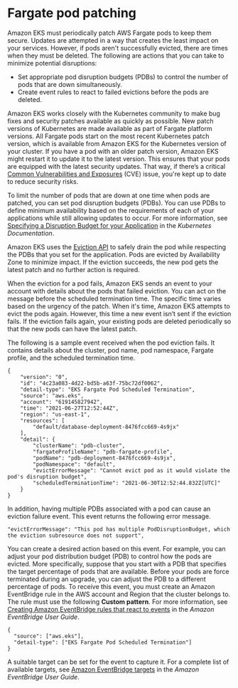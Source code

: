 # Fargate pod patching<a name="fargate-pod-patching"></a>

Amazon EKS must periodically patch AWS Fargate pods to keep them secure\. Updates are attempted in a way that creates the least impact on your services\. However, if pods aren't successfully evicted, there are times when they must be deleted\. The following are actions that you can take to minimize potential disruptions:
+ Set appropriate pod disruption budgets \(PDBs\) to control the number of pods that are down simultaneously\.
+ Create event rules to react to failed evictions before the pods are deleted\.

Amazon EKS works closely with the Kubernetes community to make bug fixes and security patches available as quickly as possible\. New patch versions of Kubernetes are made available as part of Fargate platform versions\. All Fargate pods start on the most recent Kubernetes patch version, which is available from Amazon EKS for the Kubernetes version of your cluster\. If you have a pod with an older patch version, Amazon EKS might restart it to update it to the latest version\. This ensures that your pods are equipped with the latest security updates\. That way, if there’s a critical [Common Vulnerabilities and Exposures](https://cve.mitre.org/) \(CVE\) issue, you're kept up to date to reduce security risks\.

To limit the number of pods that are down at one time when pods are patched, you can set pod disruption budgets \(PDBs\)\. You can use PDBs to define minimum availability based on the requirements of each of your applications while still allowing updates to occur\. For more information, see [Specifying a Disruption Budget for your Application](https://kubernetes.io/docs/tasks/run-application/configure-pdb/) in the *Kubernetes Documentation*\.

Amazon EKS uses the [Eviction API](https://kubernetes.io/docs/tasks/administer-cluster/safely-drain-node/#eviction-api) to safely drain the pod while respecting the PDBs that you set for the application\. Pods are evicted by Availability Zone to minimize impact\. If the eviction succeeds, the new pod gets the latest patch and no further action is required\.

When the eviction for a pod fails, Amazon EKS sends an event to your account with details about the pods that failed eviction\. You can act on the message before the scheduled termination time\. The specific time varies based on the urgency of the patch\. When it's time, Amazon EKS attempts to evict the pods again\. However, this time a new event isn’t sent if the eviction fails\. If the eviction fails again, your existing pods are deleted periodically so that the new pods can have the latest patch\.

The following is a sample event received when the pod eviction fails\. It contains details about the cluster, pod name, pod namespace, Fargate profile, and the scheduled termination time\.

```
{
    "version": "0",
    "id": "4c23a083-4d22-bd5b-a63f-75bc72df0062",
    "detail-type": "EKS Fargate Pod Scheduled Termination",
    "source": "aws.eks",
    "account": "619145827942",
    "time": "2021-06-27T12:52:44Z",
    "region": "us-east-1",
    "resources": [
        "default/database-deployment-8476fcc669-4s9jx"
    ],
    "detail": {
        "clusterName": "pdb-cluster",
        "fargateProfileName": "pdb-fargate-profile",
        "podName": "pdb-deployment-8476fcc669-4s9jx",
        "podNamespace": "default",
        "evictErrorMessage": "Cannot evict pod as it would violate the pod's disruption budget",
        "scheduledTerminationTime": "2021-06-30T12:52:44.832Z[UTC]"
    }
}
```

In addition, having multiple PDBs associated with a pod can cause an eviction failure event\. This event returns the following error message\.

```
"evictErrorMessage": "This pod has multiple PodDisruptionBudget, which the eviction subresource does not support",
```

You can create a desired action based on this event\. For example, you can adjust your pod distribution budget \(PDB\) to control how the pods are evicted\. More specifically, suppose that you start with a PDB that specifies the target percentage of pods that are available\. Before your pods are force terminated during an upgrade, you can adjust the PDB to a different percentage of pods\. To receive this event, you must create an Amazon EventBridge rule in the AWS account and Region that the cluster belongs to\. The rule must use the following **Custom pattern**\. For more information, see [Creating Amazon EventBridge rules that react to events](https://docs.aws.amazon.com/eventbridge/latest/userguide/eb-create-rule.html) in the *Amazon EventBridge User Guide*\.

```
{
  "source": ["aws.eks"],
  "detail-type": ["EKS Fargate Pod Scheduled Termination"]
}
```

A suitable target can be set for the event to capture it\. For a complete list of available targets, see [Amazon EventBridge targets](https://docs.aws.amazon.com/eventbridge/latest/userguide/eb-targets.html) in the *Amazon EventBridge User Guide*\.